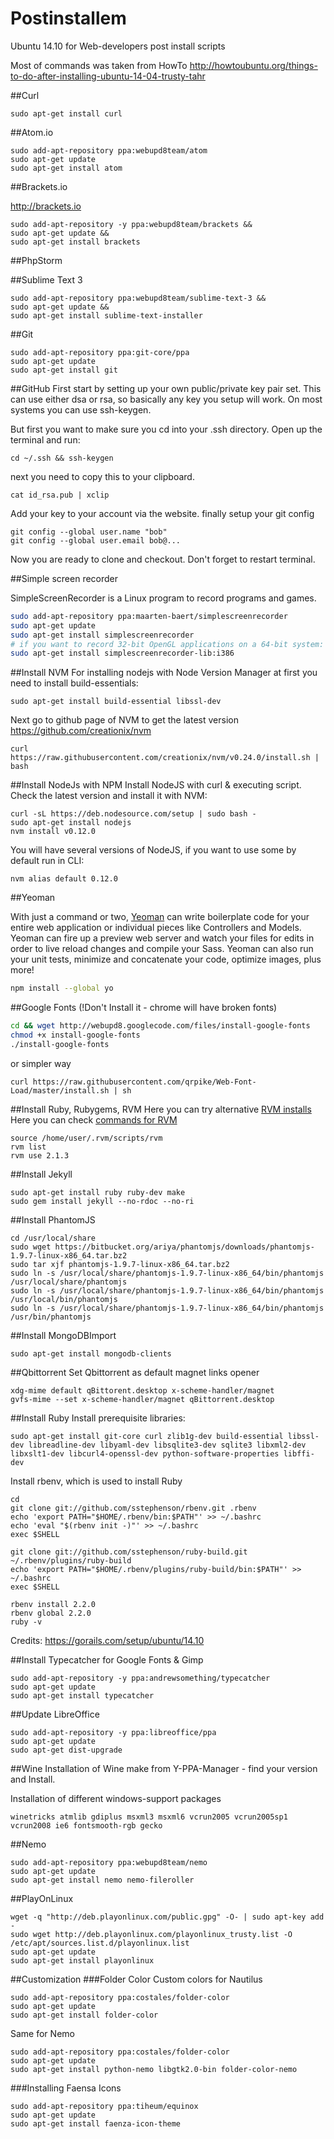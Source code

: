 Postinstallem
=============

Ubuntu 14.10 for Web-developers post install scripts

Most of commands was taken from HowTo http://howtoubuntu.org/things-to-do-after-installing-ubuntu-14-04-trusty-tahr


##Curl

```
sudo apt-get install curl
```

##Atom.io

```
sudo add-apt-repository ppa:webupd8team/atom 
sudo apt-get update
sudo apt-get install atom
```

##Brackets.io

http://brackets.io
```
sudo add-apt-repository -y ppa:webupd8team/brackets &&
sudo apt-get update &&
sudo apt-get install brackets
```

##PhpStorm

##Sublime Text 3

```
sudo add-apt-repository ppa:webupd8team/sublime-text-3 && 
sudo apt-get update && 
sudo apt-get install sublime-text-installer
```

##Git

```
sudo add-apt-repository ppa:git-core/ppa
sudo apt-get update
sudo apt-get install git
```

##GitHub
First start by setting up your own public/private key pair set. This can use either dsa or rsa, so basically any key you setup will work. On most systems you can use ssh-keygen.

But first you want to make sure you cd into your .ssh directory. Open up the terminal and run:
```
cd ~/.ssh && ssh-keygen
```
next you need to copy this to your clipboard.

```
cat id_rsa.pub | xclip
```
Add your key to your account via the website.
finally setup your git config
```
git config --global user.name "bob"
git config --global user.email bob@... 
```
Now you are ready to clone and checkout. Don't forget to restart terminal.

##Simple screen recorder

SimpleScreenRecorder is a Linux program to record programs and games.
```bash
sudo add-apt-repository ppa:maarten-baert/simplescreenrecorder
sudo apt-get update
sudo apt-get install simplescreenrecorder
# if you want to record 32-bit OpenGL applications on a 64-bit system:
sudo apt-get install simplescreenrecorder-lib:i386
```

##Install NVM
For installing nodejs with Node Version Manager at first you need to install build-essentials:
```
sudo apt-get install build-essential libssl-dev
```
Next go to github page of NVM to get the latest version https://github.com/creationix/nvm
```
curl https://raw.githubusercontent.com/creationix/nvm/v0.24.0/install.sh | bash
```

##Install NodeJs with NPM
Install NodeJS with curl & executing script.
Check the latest version and install it with NVM:
```
curl -sL https://deb.nodesource.com/setup | sudo bash -
sudo apt-get install nodejs
nvm install v0.12.0
```
You will have several versions of NodeJS, if you want to use some by default run in CLI:
```
nvm alias default 0.12.0
```

##Yeoman

With just a command or two, [Yeoman](http://yeoman.io/codelab/meet-yeoman.html) can write boilerplate code for your entire web application or individual pieces like Controllers and Models. Yeoman can fire up a preview web server and watch your files for edits in order to live reload changes and compile your Sass. Yeoman can also run your unit tests, minimize and concatenate your code, optimize images, plus more!

```bash
npm install --global yo
```
##Google Fonts (!Don't Install it - chrome will have broken fonts)

```bash
cd && wget http://webupd8.googlecode.com/files/install-google-fonts
chmod +x install-google-fonts
./install-google-fonts
```
or simpler way
```
curl https://raw.githubusercontent.com/qrpike/Web-Font-Load/master/install.sh | sh
```

##Install Ruby, Rubygems, RVM
Here you can try alternative [RVM installs](http://rvm.io/rvm/install)
Here you can check [commands for RVM](http://rvm.io/rubies/default)
```
source /home/user/.rvm/scripts/rvm
rvm list
rvm use 2.1.3
```
##Install Jekyll
```
sudo apt-get install ruby ruby-dev make
sudo gem install jekyll --no-rdoc --no-ri
```

##Install PhantomJS
```
cd /usr/local/share
sudo wget https://bitbucket.org/ariya/phantomjs/downloads/phantomjs-1.9.7-linux-x86_64.tar.bz2
sudo tar xjf phantomjs-1.9.7-linux-x86_64.tar.bz2
sudo ln -s /usr/local/share/phantomjs-1.9.7-linux-x86_64/bin/phantomjs /usr/local/share/phantomjs
sudo ln -s /usr/local/share/phantomjs-1.9.7-linux-x86_64/bin/phantomjs /usr/local/bin/phantomjs
sudo ln -s /usr/local/share/phantomjs-1.9.7-linux-x86_64/bin/phantomjs /usr/bin/phantomjs
```
##Install MongoDBImport
```
sudo apt-get install mongodb-clients
```

##Qbittorrent
Set Qbittorrent as default magnet links opener
```
xdg-mime default qBittorent.desktop x-scheme-handler/magnet
gvfs-mime --set x-scheme-handler/magnet qBittorrent.desktop
```
##Install Ruby
Install prerequisite libraries:
```
sudo apt-get install git-core curl zlib1g-dev build-essential libssl-dev libreadline-dev libyaml-dev libsqlite3-dev sqlite3 libxml2-dev libxslt1-dev libcurl4-openssl-dev python-software-properties libffi-dev
```
Install rbenv, which is used to install Ruby
```
cd
git clone git://github.com/sstephenson/rbenv.git .rbenv
echo 'export PATH="$HOME/.rbenv/bin:$PATH"' >> ~/.bashrc
echo 'eval "$(rbenv init -)"' >> ~/.bashrc
exec $SHELL

git clone git://github.com/sstephenson/ruby-build.git ~/.rbenv/plugins/ruby-build
echo 'export PATH="$HOME/.rbenv/plugins/ruby-build/bin:$PATH"' >> ~/.bashrc
exec $SHELL

rbenv install 2.2.0
rbenv global 2.2.0
ruby -v
```
Credits: https://gorails.com/setup/ubuntu/14.10

##Install Typecatcher for Google Fonts & Gimp

```
sudo add-apt-repository -y ppa:andrewsomething/typecatcher
sudo apt-get update
sudo apt-get install typecatcher
```

##Update LibreOffice
```
sudo add-apt-repository -y ppa:libreoffice/ppa
sudo apt-get update
sudo apt-get dist-upgrade
```
##Wine
Installation of Wine make from Y-PPA-Manager - find your version and Install.

Installation of different windows-support packages
```
winetricks atmlib gdiplus msxml3 msxml6 vcrun2005 vcrun2005sp1 vcrun2008 ie6 fontsmooth-rgb gecko
```
##Nemo
```
sudo add-apt-repository ppa:webupd8team/nemo
sudo apt-get update
sudo apt-get install nemo nemo-fileroller
```
##PlayOnLinux
```
wget -q "http://deb.playonlinux.com/public.gpg" -O- | sudo apt-key add -
sudo wget http://deb.playonlinux.com/playonlinux_trusty.list -O /etc/apt/sources.list.d/playonlinux.list
sudo apt-get update
sudo apt-get install playonlinux
```
##Customization
###Folder Color
Custom colors for Nautilus
```
sudo add-apt-repository ppa:costales/folder-color
sudo apt-get update
sudo apt-get install folder-color
```
Same for Nemo
```
sudo add-apt-repository ppa:costales/folder-color
sudo apt-get update
sudo apt-get install python-nemo libgtk2.0-bin folder-color-nemo
```
###Installing Faensa Icons
```
sudo add-apt-repository ppa:tiheum/equinox
sudo apt-get update
sudo apt-get install faenza-icon-theme
```

